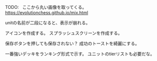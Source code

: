 TODO:  
ここから丸い画像を取ってくる。
https://evolutionchess.github.io/mix.html

unitの名前が二段になると、表示が崩れる。

アイコンを作成する。
スプラッシュスクリーンを作成する。

保存ボタンを押しても保存されない？
成功のトーストを綺麗にする。

一番強いデッキをランキング形式で示す。
ユニットのtierリストも必要だな。

